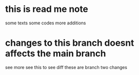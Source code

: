 # this is read me note
some texts
some codes
more additions

# changes to this branch doesnt affects the main branch
see more
see this
to see diff
 these are branch two changes
 